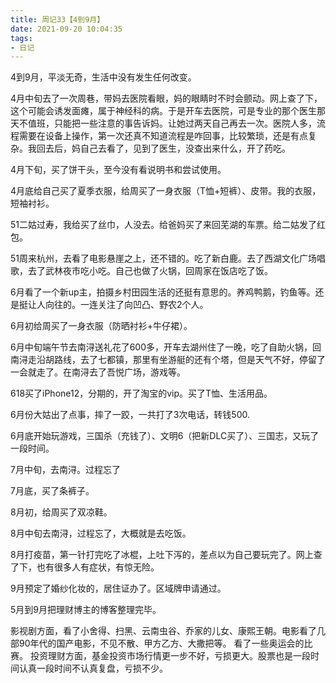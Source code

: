 ```yaml
---
title: 周记33【4到9月】
date: 2021-09-20 10:04:35
tags:
- 日记
---
```


4到9月，平淡无奇，生活中没有发生任何改变。

4月中旬去了一次周巷，带妈去医院看眼，妈的眼睛时不时会颤动。网上查了下，这个可能会诱发面瘫，属于神经科的病。于是开车去医院，可是专业的那个医生那天不值班，只能把一些注意的事告诉妈。让她过两天自己再去一次。医院人多，流程需要在设备上操作，第一次还真不知道流程是咋回事，比较繁琐，还是有点复杂。我回去后，妈自己去看了，见到了医生，没查出来什么，开了药吃。

4月下旬，买了饼干头，至今没有看说明书和尝试使用。

4月底给自己买了夏季衣服，给周买了一身衣服（T恤+短裤）、皮带。我的衣服，短袖衬衫。

51二姑过寿，我给买了丝巾，人没去。给爸妈买了来回芜湖的车票。给二姑发了红包。

51周来杭州，去看了电影悬崖之上，还不错的。吃了新白鹿。去了西湖文化广场唱歌，去了武林夜市吃小吃。自己也做了火锅，回周家在饭店吃了饭。

6月看了一个新up主，拍摄乡村田园生活的还挺有意思的。养鸡鸭鹅，钓鱼等。还是挺让人向往的。一连关注了向凹凸、野农2个人。

6月初给周买了一身衣服（防晒衬衫+牛仔裙）。

6月中旬端午节去南浔送礼花了600多，开车去湖州住了一晚，吃了自助火锅，回南浔走沿胡路线，去了七都镇，那里有坐游艇的还有个塔，但是天气不好，停留了一会就走了。在南浔去了吾悦广场，游戏等。

618买了iPhone12，分期的，开了淘宝的vip。买了T恤、生活用品。

6月份大姑出了点事，摔了一跤，一共打了3次电话，转钱500.

6月底开始玩游戏，三国杀（充钱了）、文明6（把新DLC买了）、三国志，又玩了一段时间。

7月中旬，去南浔。过程忘了

7月底，买了条裤子。

8月初，给周买了双凉鞋。

8月中旬去南浔，过程忘了，大概就是去吃饭。

8月打疫苗，第一针打完吃了冰棍，上吐下泻的，差点以为自己要玩完了。网上查了下，也有很多人有症状，有惊无险。

9月预定了婚纱化妆的，居住证办了。区域牌申请通过。

5月到9月把理财博主的博客整理完毕。

影视剧方面，看了小舍得、扫黑、云南虫谷、乔家的儿女、康熙王朝。电影看了几部90年代的国产电影，不见不散、甲方乙方、大撒把等。
看了一些奥运会的比赛。
投资理财方面，基金投资市场行情更一步不好，亏损更大。股票也是一段时间认真一段时间不认真复盘，亏损不少。

